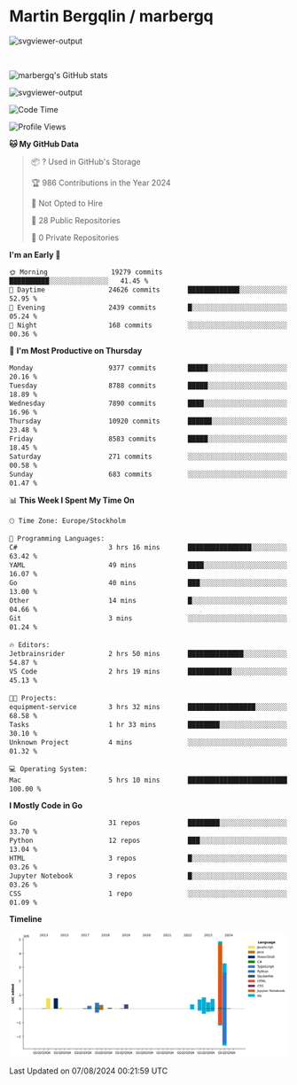 # Martin Bergqlin / marbergq

![svgviewer-output](https://user-images.githubusercontent.com/2405410/206014777-22d41ecb-c24f-421d-b7d9-bba2cb5bb0de.svg)

<br>

<!--- [![Martin's Week](https://github-readme-stats.vercel.app/api/wakatime?username=marbergq&theme=dark)](https://github.com/anuraghazra/github-readme-stats) -->

![marbergq's GitHub stats](https://github-readme-stats.vercel.app/api?username=marbergq&count_private=true&show_icons=true)

![svgviewer-output](https://wakatime.com/badge/user/3f0a2069-6683-4e19-9a4a-7d21ea815067.svg)

<!--START_SECTION:waka-->
![Code Time](http://img.shields.io/badge/Code%20Time-4%2C237%20hrs%2024%20mins-blue)

![Profile Views](http://img.shields.io/badge/Profile%20Views-0-blue)

**🐱 My GitHub Data** 

> 📦 ? Used in GitHub's Storage 
 > 
> 🏆 986 Contributions in the Year 2024
 > 
> 🚫 Not Opted to Hire
 > 
> 📜 28 Public Repositories 
 > 
> 🔑 0 Private Repositories 
 > 
**I'm an Early 🐤** 

```text
🌞 Morning                19279 commits       ██████████░░░░░░░░░░░░░░░   41.45 % 
🌆 Daytime                24626 commits       █████████████░░░░░░░░░░░░   52.95 % 
🌃 Evening                2439 commits        █░░░░░░░░░░░░░░░░░░░░░░░░   05.24 % 
🌙 Night                  168 commits         ░░░░░░░░░░░░░░░░░░░░░░░░░   00.36 % 
```
📅 **I'm Most Productive on Thursday** 

```text
Monday                   9377 commits        █████░░░░░░░░░░░░░░░░░░░░   20.16 % 
Tuesday                  8788 commits        █████░░░░░░░░░░░░░░░░░░░░   18.89 % 
Wednesday                7890 commits        ████░░░░░░░░░░░░░░░░░░░░░   16.96 % 
Thursday                 10920 commits       ██████░░░░░░░░░░░░░░░░░░░   23.48 % 
Friday                   8583 commits        █████░░░░░░░░░░░░░░░░░░░░   18.45 % 
Saturday                 271 commits         ░░░░░░░░░░░░░░░░░░░░░░░░░   00.58 % 
Sunday                   683 commits         ░░░░░░░░░░░░░░░░░░░░░░░░░   01.47 % 
```


📊 **This Week I Spent My Time On** 

```text
🕑︎ Time Zone: Europe/Stockholm

💬 Programming Languages: 
C#                       3 hrs 16 mins       ████████████████░░░░░░░░░   63.42 % 
YAML                     49 mins             ████░░░░░░░░░░░░░░░░░░░░░   16.07 % 
Go                       40 mins             ███░░░░░░░░░░░░░░░░░░░░░░   13.00 % 
Other                    14 mins             █░░░░░░░░░░░░░░░░░░░░░░░░   04.66 % 
Git                      3 mins              ░░░░░░░░░░░░░░░░░░░░░░░░░   01.24 % 

🔥 Editors: 
Jetbrainsrider           2 hrs 50 mins       ██████████████░░░░░░░░░░░   54.87 % 
VS Code                  2 hrs 19 mins       ███████████░░░░░░░░░░░░░░   45.13 % 

🐱‍💻 Projects: 
equipment-service        3 hrs 32 mins       █████████████████░░░░░░░░   68.58 % 
Tasks                    1 hr 33 mins        ████████░░░░░░░░░░░░░░░░░   30.10 % 
Unknown Project          4 mins              ░░░░░░░░░░░░░░░░░░░░░░░░░   01.32 % 

💻 Operating System: 
Mac                      5 hrs 10 mins       █████████████████████████   100.00 % 
```

**I Mostly Code in Go** 

```text
Go                       31 repos            ████████░░░░░░░░░░░░░░░░░   33.70 % 
Python                   12 repos            ███░░░░░░░░░░░░░░░░░░░░░░   13.04 % 
HTML                     3 repos             █░░░░░░░░░░░░░░░░░░░░░░░░   03.26 % 
Jupyter Notebook         3 repos             █░░░░░░░░░░░░░░░░░░░░░░░░   03.26 % 
CSS                      1 repo              ░░░░░░░░░░░░░░░░░░░░░░░░░   01.09 % 
```



**Timeline**

![Lines of Code chart](https://raw.githubusercontent.com/marbergq/marbergq/main/assets/bar_graph.png)


 Last Updated on 07/08/2024 00:21:59 UTC
<!--END_SECTION:waka-->
